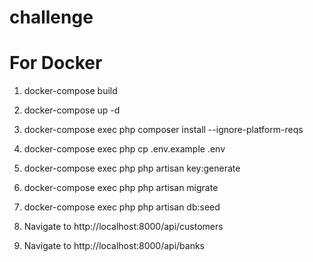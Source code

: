 # challenge


# For Docker

1. docker-compose build

2. docker-compose up -d

3. docker-compose exec php composer install --ignore-platform-reqs

4. docker-compose exec php cp .env.example .env

5. docker-compose exec php php artisan key:generate

6. docker-compose exec php php artisan migrate

7. docker-compose exec php php artisan db:seed

8. Navigate to http://localhost:8000/api/customers

9. Navigate to http://localhost:8000/api/banks
